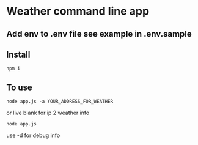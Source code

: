 # Weather command line app

## Add env to .env file see example in .env.sample

## Install
```
npm i
```

## To use
```
node app.js -a YOUR_ADDRESS_FOR_WEATHER
```
or live blank for ip 2 weather info
```
node app.js
```
use -d for debug info
